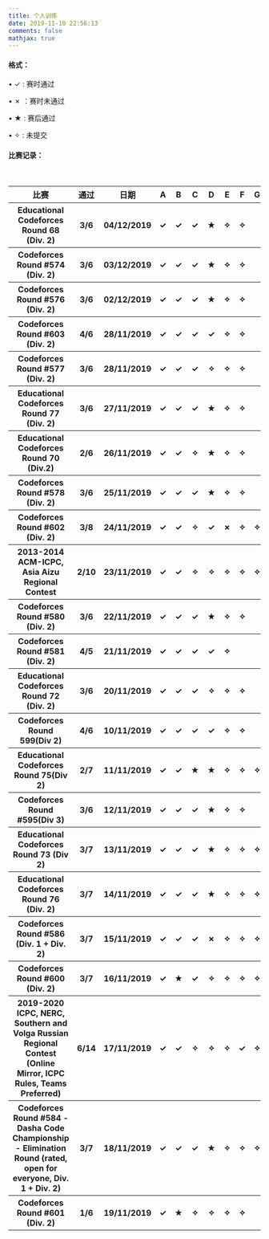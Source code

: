 ```yaml
---
title: 个人训练
date: 2019-11-10 22:56:13
comments: false
mathjax: true
---
```


#### 格式：

$\bullet$   ✓  : 赛时通过

$\bullet$  ✗  ：赛时未通过

$\bullet$  ★  : 赛后通过

$\bullet$   ✧  : 未提交 

#### 比赛记录：

<style>
    a{text-decoration:none}
    a:hover{text-decoration:none}
</style>
<table><tbody>
   <tr>
   		<th colspan="3" style="text-align:center">比赛</th><th colspan="2" style="text-align:center">通过</th><th colspan="3" style="text-align:center">日期</th>
       	<th style="text-align:center">A</th><th style="text-align:center">B</th><th style="text-align:center">C</th>
       	<th style="text-align:center">D</th><th style="text-align:center">E</th><th style="text-align:center">F</th>
       <th style="text-align:center">G</th><th style="text-align:center">H</th><th style="text-align:center">I</th>
       	<th style="text-align:center">J</th><th style="text-align:center">K</th><th style="text-align:center">L</th>
       	<th style="text-align:center">M</th><th style="text-align:center">N</th>
   </tr>

<tr>
   		<th colspan="3" style="text-align:center"><a href="https://codeforces.com/contest/1194">Educational Codeforces Round 68 (Div. 2)</a><th colspan="2" style="text-align:center">3/6</th><th colspan="3" style="text-align:center">04/12/2019</th>
       	<th style="text-align:center">✓</th><th style="text-align:center">✓</th><th style="text-align:center">✓</th>
       	<th style="text-align:center">★</th><th style="text-align:center">✧</th><th style="text-align:center">✧</th>
       <th style="text-align:center"></th><th style="text-align:center"></th><th style="text-align:center"></th>
       	<th style="text-align:center"></th><th style="text-align:center"></th><th style="text-align:center"></th>
       	<th style="text-align:center"></th><th style="text-align:center"></th>
   </tr>



<tr>
   		<th colspan="3" style="text-align:center"><a href="https://codeforces.com/contest/1195">Codeforces Round #574 (Div. 2)</a><th colspan="2" style="text-align:center">3/6</th><th colspan="3" style="text-align:center">03/12/2019</th>
       	<th style="text-align:center">✓</th><th style="text-align:center">✓</th><th style="text-align:center">✓</th>
       	<th style="text-align:center">★</th><th style="text-align:center">✧</th><th style="text-align:center">✧</th>
       <th style="text-align:center"></th><th style="text-align:center"></th><th style="text-align:center"></th>
       	<th style="text-align:center"></th><th style="text-align:center"></th><th style="text-align:center"></th>
       	<th style="text-align:center"></th><th style="text-align:center"></th>
   </tr>



<tr>
   		<th colspan="3" style="text-align:center"><a href="https://codeforces.com/contest/1199">Codeforces Round #576 (Div. 2)</a><th colspan="2" style="text-align:center">3/6</th><th colspan="3" style="text-align:center">02/12/2019</th>
       	<th style="text-align:center">✓</th><th style="text-align:center">✓</th><th style="text-align:center">✓</th>
       	<th style="text-align:center">★</th><th style="text-align:center">✧</th><th style="text-align:center">✧</th>
       <th style="text-align:center"></th><th style="text-align:center"></th><th style="text-align:center"></th>
       	<th style="text-align:center"></th><th style="text-align:center"></th><th style="text-align:center"></th>
       	<th style="text-align:center"></th><th style="text-align:center"></th>
   </tr>

<tr>
   		<th colspan="3" style="text-align:center"><a href="https://codeforces.com/contest/1263">Codeforces Round #603 (Div. 2)</a><th colspan="2" style="text-align:center">4/6</th><th colspan="3" style="text-align:center">28/11/2019</th>
       	<th style="text-align:center">✓</th><th style="text-align:center">✓</th><th style="text-align:center">✓</th>
       	<th style="text-align:center">✓ </th><th style="text-align:center">✧</th><th style="text-align:center">✧</th>
       <th style="text-align:center"></th><th style="text-align:center"></th><th style="text-align:center"></th>
       	<th style="text-align:center"></th><th style="text-align:center"></th><th style="text-align:center"></th>
       	<th style="text-align:center"></th><th style="text-align:center"></th>
   </tr>



<tr>
   		<th colspan="3" style="text-align:center"><a href="https://codeforces.com/contest/1201">Codeforces Round #577 (Div. 2)</a><th colspan="2" style="text-align:center">3/6</th><th colspan="3" style="text-align:center">28/11/2019</th>
       	<th style="text-align:center">✓</th><th style="text-align:center">✓</th><th style="text-align:center">✓</th>
       	<th style="text-align:center">✧ </th><th style="text-align:center">✧</th><th style="text-align:center">✧</th>
       <th style="text-align:center"></th><th style="text-align:center"></th><th style="text-align:center"></th>
       	<th style="text-align:center"></th><th style="text-align:center"></th><th style="text-align:center"></th>
       	<th style="text-align:center"></th><th style="text-align:center"></th>
   </tr>



<tr>
   		<th colspan="3" style="text-align:center"><a href="https://codeforces.com/contest/1260">Educational Codeforces Round 77 (Div. 2)</a><th colspan="2" style="text-align:center">3/6</th><th colspan="3" style="text-align:center">27/11/2019</th>
       	<th style="text-align:center">✓</th><th style="text-align:center">✓</th><th style="text-align:center">✓</th>
       	<th style="text-align:center">★ </th><th style="text-align:center">✧</th><th style="text-align:center">✧</th>
       <th style="text-align:center"></th><th style="text-align:center"></th><th style="text-align:center"></th>
       	<th style="text-align:center"></th><th style="text-align:center"></th><th style="text-align:center"></th>
       	<th style="text-align:center"></th><th style="text-align:center"></th>
   </tr>





<tr>
   		<th colspan="3" style="text-align:center"><a href="https://codeforces.com/contest/1202">Educational Codeforces Round 70 (Div.2)</a><th colspan="2" style="text-align:center">2/6</th><th colspan="3" style="text-align:center">26/11/2019</th>
       	<th style="text-align:center">✓</th><th style="text-align:center">✓</th><th style="text-align:center">✧</th>
       	<th style="text-align:center">★ </th><th style="text-align:center">✧</th><th style="text-align:center">✧</th>
       <th style="text-align:center"></th><th style="text-align:center"></th><th style="text-align:center"></th>
       	<th style="text-align:center"></th><th style="text-align:center"></th><th style="text-align:center"></th>
       	<th style="text-align:center"></th><th style="text-align:center"></th>
   </tr>



<tr>
   		<th colspan="3" style="text-align:center"><a href="https://codeforces.com/contest/1200">Codeforces Round #578 (Div. 2)</a><th colspan="2" style="text-align:center">3/6</th><th colspan="3" style="text-align:center">25/11/2019</th>
       	<th style="text-align:center">✓</th><th style="text-align:center">✓</th><th style="text-align:center">✓</th>
       	<th style="text-align:center">★ </th><th style="text-align:center">✧</th><th style="text-align:center">✧</th>
       <th style="text-align:center"></th><th style="text-align:center"></th><th style="text-align:center"></th>
       	<th style="text-align:center"></th><th style="text-align:center"></th><th style="text-align:center"></th>
       	<th style="text-align:center"></th><th style="text-align:center"></th>
   </tr>



<tr>
   		<th colspan="3" style="text-align:center"><a href="https://codeforces.com/contest/1262">Codeforces Round #602 (Div. 2)</a><th colspan="2" style="text-align:center">3/8</th><th colspan="3" style="text-align:center">24/11/2019</th>
       	<th style="text-align:center">✓</th><th style="text-align:center">✓</th><th style="text-align:center">✧</th>
       	<th style="text-align:center">✓</th><th style="text-align:center">✗</th><th style="text-align:center">✧</th>
       <th style="text-align:center">✧</th><th style="text-align:center">✧</th><th style="text-align:center"></th>
       	<th style="text-align:center"></th><th style="text-align:center"></th><th style="text-align:center"></th>
       	<th style="text-align:center"></th><th style="text-align:center"></th>
   </tr>





<tr>
   		<th colspan="3" style="text-align:center"><a href="https://codeforces.com/gym/102014/attachments">2013-2014 ACM-ICPC, Asia Aizu Regional Contest</a><th colspan="2" style="text-align:center">2/10</th><th colspan="3" style="text-align:center">23/11/2019</th>
       	<th style="text-align:center">✓</th><th style="text-align:center">✓</th><th style="text-align:center">✧</th>
       	<th style="text-align:center">✧</th><th style="text-align:center">✧</th><th style="text-align:center">✧</th>
       <th style="text-align:center">✧</th><th style="text-align:center">✧</th><th style="text-align:center">✧</th>
       	<th style="text-align:center">✧</th><th style="text-align:center"></th><th style="text-align:center"></th>
       	<th style="text-align:center"></th><th style="text-align:center"></th>
   </tr>



<tr>
   		<th colspan="3" style="text-align:center"><a href="https://codeforces.com/contest/1206">Codeforces Round #580 (Div. 2)</a><th colspan="2" style="text-align:center">3/6</th><th colspan="3" style="text-align:center">22/11/2019</th>
       	<th style="text-align:center">✓</th><th style="text-align:center">✓</th><th style="text-align:center">✓</th>
       	<th style="text-align:center">★</th><th style="text-align:center">✧</th><th style="text-align:center">✧</th>
       <th style="text-align:center"></th><th style="text-align:center"></th><th style="text-align:center"></th>
       	<th style="text-align:center"></th><th style="text-align:center"></th><th style="text-align:center"></th>
       	<th style="text-align:center"></th><th style="text-align:center"></th>
   </tr>



<tr>
   		<th colspan="3" style="text-align:center"><a href="https://codeforces.com/contest/1204">Codeforces Round #581 (Div. 2)</a><th colspan="2" style="text-align:center">4/5</th><th colspan="3" style="text-align:center">21/11/2019</th>
       	<th style="text-align:center">✓</th><th style="text-align:center">✓</th><th style="text-align:center">✓</th>
       	<th style="text-align:center">✓</th><th style="text-align:center">✧</th><th style="text-align:center"></th>
       <th style="text-align:center"></th><th style="text-align:center"></th><th style="text-align:center"></th>
       	<th style="text-align:center"></th><th style="text-align:center"></th><th style="text-align:center"></th>
       	<th style="text-align:center"></th><th style="text-align:center"></th>
   </tr>

<tr>
   		<th colspan="3" style="text-align:center"><a href="https://codeforces.com/contest/1217">Educational Codeforces Round 72 (Div. 2)</a></th><th colspan="2" style="text-align:center">3/6</th><th colspan="3" style="text-align:center">20/11/2019</th>
       	<th style="text-align:center">✓</th><th style="text-align:center">✓</th><th style="text-align:center">✓</th>
       	<th style="text-align:center">✧</th><th style="text-align:center">✧</th><th style="text-align:center">✧</th>
       <th style="text-align:center"></th><th style="text-align:center"></th><th style="text-align:center"></th>
       	<th style="text-align:center"></th><th style="text-align:center"></th><th style="text-align:center"></th>
       	<th style="text-align:center"></th><th style="text-align:center"></th>
   </tr>

​    <tr>
   		<th colspan="3" style="text-align:center"><a href="http://codeforces.com/contest/1243">Codeforces Round 599(Div 2)</a></th><th colspan="2" style="text-align:center">4/6</th><th colspan="3" style="text-align:center">10/11/2019</th>
       	<th style="text-align:center">✓</th><th style="text-align:center">✓</th><th style="text-align:center">✓</th>
       	<th style="text-align:center">✓</th><th style="text-align:center">✧</th><th style="text-align:center">✧</th>
       <th style="text-align:center"></th><th style="text-align:center"></th><th style="text-align:center"></th>
       	<th style="text-align:center"></th><th style="text-align:center"></th><th style="text-align:center"></th>
       	<th style="text-align:center"></th><th style="text-align:center"></th>
   </tr>
    <tr>
   		<th colspan="3" style="text-align:center"><a href="http://codeforces.com/contest/1251">Educational Codeforces Round 75(Div 2)</a></th><th colspan="2" style="text-align:center">2/7</th><th colspan="3" style="text-align:center">11/11/2019</th>
       	<th style="text-align:center">✓</th><th style="text-align:center">✓</th><th style="text-align:center">★</th>
       	<th style="text-align:center">★</th><th style="text-align:center">✧</th><th style="text-align:center">✧</th>
       <th style="text-align:center">✧</th><th style="text-align:center"></th><th style="text-align:center"></th>
       	<th style="text-align:center"></th><th style="text-align:center"></th><th style="text-align:center"></th>
       	<th style="text-align:center"></th><th style="text-align:center"></th>
   </tr>
     <tr>
   		<th colspan="3" style="text-align:center"><a href="https://codeforces.com/contest/1249">Codeforces Round #595(Div 3)</a></th><th colspan="2" style="text-align:center">3/6</th><th colspan="3" style="text-align:center">12/11/2019</th>
       	<th style="text-align:center">✓</th><th style="text-align:center">✓</th><th style="text-align:center">✓</th>
       	<th style="text-align:center">★</th><th style="text-align:center">✧</th><th style="text-align:center">✧</th>
       <th style="text-align:center"></th><th style="text-align:center"></th><th style="text-align:center"></th>
       	<th style="text-align:center"></th><th style="text-align:center"></th><th style="text-align:center"></th>
       	<th style="text-align:center"></th><th style="text-align:center"></th>
   </tr>
     <tr>
   		<th colspan="3" style="text-align:center"><a href="https://codeforces.com/contest/1221">Educational Codeforces Round 73 (Div 2)</a></th><th colspan="2" style="text-align:center">3/7</th><th colspan="3" style="text-align:center">13/11/2019</th>
       	<th style="text-align:center">✓</th><th style="text-align:center">✓</th><th style="text-align:center">✓</th>
       	<th style="text-align:center">★</th><th style="text-align:center">✧</th><th style="text-align:center">✧</th>
       <th style="text-align:center">✧</th><th style="text-align:center"></th><th style="text-align:center"></th>
       	<th style="text-align:center"></th><th style="text-align:center"></th><th style="text-align:center"></th>
       	<th style="text-align:center"></th><th style="text-align:center"></th>
   </tr>
     <tr>
   		<th colspan="3" style="text-align:center"><a href="https://codeforces.com/contest/1257">Educational Codeforces Round 76 (Div. 2)</a></th><th colspan="2" style="text-align:center">3/7</th><th colspan="3" style="text-align:center">14/11/2019</th>
       	<th style="text-align:center">✓</th><th style="text-align:center">✓</th><th style="text-align:center">✓</th>
       	<th style="text-align:center">★</th><th style="text-align:center">✧</th><th style="text-align:center">✧</th>
       <th style="text-align:center">✧</th><th style="text-align:center"></th><th style="text-align:center"></th>
       	<th style="text-align:center"></th><th style="text-align:center"></th><th style="text-align:center"></th>
       	<th style="text-align:center"></th><th style="text-align:center"></th>
   </tr>
    <tr>
   		<th colspan="3" style="text-align:center"><a href="http://codeforces.com/contest/1220">Codeforces Round #586 (Div. 1 + Div. 2)</a></th><th colspan="2" style="text-align:center">3/7</th><th colspan="3" style="text-align:center">15/11/2019</th>
       	<th style="text-align:center">✓</th><th style="text-align:center">✓</th><th style="text-align:center">✓</th>
       	<th style="text-align:center">✗</th><th style="text-align:center">✧</th><th style="text-align:center">✧</th>
       <th style="text-align:center">✧</th><th style="text-align:center"></th><th style="text-align:center"></th>
       	<th style="text-align:center"></th><th style="text-align:center"></th><th style="text-align:center"></th>
       	<th style="text-align:center"></th><th style="text-align:center"></th>
   </tr>
<tr>
   		<th colspan="3" style="text-align:center"><a href="https://codeforces.com/contest/1253">Codeforces Round #600 (Div. 2)</a></th><th colspan="2" style="text-align:center">3/7</th><th colspan="3" style="text-align:center">16/11/2019</th>
       	<th style="text-align:center">✓</th><th style="text-align:center">★</th><th style="text-align:center">✓</th>
       	<th style="text-align:center">✧</th><th style="text-align:center">✧</th><th style="text-align:center">✧</th>
       <th style="text-align:center">✧</th><th style="text-align:center"></th><th style="text-align:center"></th>
       	<th style="text-align:center"></th><th style="text-align:center"></th><th style="text-align:center"></th>
       	<th style="text-align:center"></th><th style="text-align:center"></th>
   </tr>

<tr>
   		<th colspan="3" style="text-align:center"><a href="https://codeforces.com/contest/1250">2019-2020 ICPC, NERC, Southern and Volga Russian Regional Contest (Online Mirror, ICPC Rules, Teams Preferred)</a></th><th colspan="2" style="text-align:center">6/14</th><th colspan="3" style="text-align:center">17/11/2019</th>
       	<th style="text-align:center">✓</th><th style="text-align:center">✓</th><th style="text-align:center">✧</th>
       	<th style="text-align:center">✧</th><th style="text-align:center">✧</th><th style="text-align:center">✓</th>
       <th style="text-align:center">✧</th><th style="text-align:center">✓</th><th style="text-align:center">✧</th>
       	<th style="text-align:center">✓</th><th style="text-align:center">✧</th><th style="text-align:center">✓</th>
       	<th style="text-align:center">✧</th><th style="text-align:center">✧</th>
   </tr>

<tr>
   		<th colspan="3" style="text-align:center"><a href="https://codeforces.com/contest/1209">Codeforces Round #584 - Dasha Code Championship - Elimination Round (rated, open for everyone, Div. 1 + Div. 2)</a></th><th colspan="2" style="text-align:center">3/7</th><th colspan="3" style="text-align:center">18/11/2019</th>
       	<th style="text-align:center">✓</th><th style="text-align:center">✓</th><th style="text-align:center">✓</th>
       	<th style="text-align:center">★</th><th style="text-align:center">✧</th><th style="text-align:center">✧</th>
       <th style="text-align:center">✧</th><th style="text-align:center">✧</th><th style="text-align:center"></th>
       	<th style="text-align:center"></th><th style="text-align:center"></th><th style="text-align:center"></th>
       	<th style="text-align:center"></th><th style="text-align:center"></th>
   </tr>

<tr>
   		<th colspan="3" style="text-align:center"><a href="https://codeforces.com/contest/1255"> Codeforces Round #601 (Div. 2)</a></th><th colspan="2" style="text-align:center">1/6</th><th colspan="3" style="text-align:center">19/11/2019</th>
       	<th style="text-align:center">✓</th><th style="text-align:center">★</th><th style="text-align:center">✧</th>
       	<th style="text-align:center">✧</th><th style="text-align:center">✧</th><th style="text-align:center">✧</th>
       <th style="text-align:center"></th><th style="text-align:center"></th><th style="text-align:center"></th>
       	<th style="text-align:center"></th><th style="text-align:center"></th><th style="text-align:center"></th>
       	<th style="text-align:center"></th><th style="text-align:center"></th>
   </tr>



</table>  

